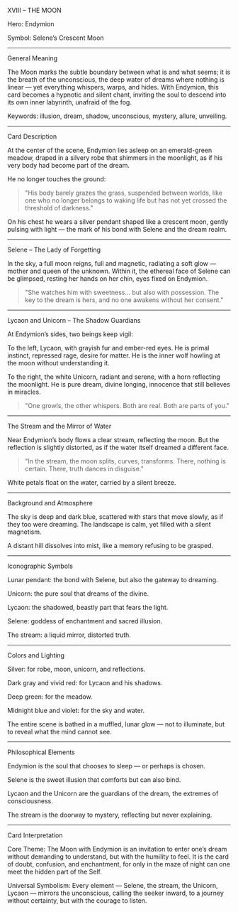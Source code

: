 XVIII – THE MOON

Hero: Endymion

Symbol: Selene’s Crescent Moon


---

General Meaning

The Moon marks the subtle boundary between what is and what seems; it is the breath of the unconscious, the deep water of dreams where nothing is linear — yet everything whispers, warps, and hides.
With Endymion, this card becomes a hypnotic and silent chant, inviting the soul to descend into its own inner labyrinth, unafraid of the fog.

Keywords: illusion, dream, shadow, unconscious, mystery, allure, unveiling.


---

Card Description

At the center of the scene, Endymion lies asleep on an emerald-green meadow,
draped in a silvery robe that shimmers in the moonlight, as if his very body had become part of the dream.

He no longer touches the ground:

> "His body barely grazes the grass, suspended between worlds, like one who no longer belongs to waking life but has not yet crossed the threshold of darkness."



On his chest he wears a silver pendant shaped like a crescent moon, gently pulsing with light — the mark of his bond with Selene and the dream realm.


---

Selene – The Lady of Forgetting

In the sky, a full moon reigns, full and magnetic, radiating a soft glow — mother and queen of the unknown.
Within it, the ethereal face of Selene can be glimpsed, resting her hands on her chin, eyes fixed on Endymion.

> "She watches him with sweetness... but also with possession. The key to the dream is hers, and no one awakens without her consent."




---

Lycaon and Unicorn – The Shadow Guardians

At Endymion’s sides, two beings keep vigil:

To the left, Lycaon, with grayish fur and ember-red eyes.
He is primal instinct, repressed rage, desire for matter.
He is the inner wolf howling at the moon without understanding it.

To the right, the white Unicorn, radiant and serene, with a horn reflecting the moonlight.
He is pure dream, divine longing, innocence that still believes in miracles.

> "One growls, the other whispers. Both are real. Both are parts of you."




---

The Stream and the Mirror of Water

Near Endymion’s body flows a clear stream, reflecting the moon. But the reflection is slightly distorted, as if the water itself dreamed a different face.

> "In the stream, the moon splits, curves, transforms.
There, nothing is certain. There, truth dances in disguise."



White petals float on the water, carried by a silent breeze.


---

Background and Atmosphere

The sky is deep and dark blue, scattered with stars that move slowly, as if they too were dreaming.
The landscape is calm, yet filled with a silent magnetism.

A distant hill dissolves into mist, like a memory refusing to be grasped.


---

Iconographic Symbols

Lunar pendant: the bond with Selene, but also the gateway to dreaming.

Unicorn: the pure soul that dreams of the divine.

Lycaon: the shadowed, beastly part that fears the light.

Selene: goddess of enchantment and sacred illusion.

The stream: a liquid mirror, distorted truth.



---

Colors and Lighting

Silver: for robe, moon, unicorn, and reflections.

Dark gray and vivid red: for Lycaon and his shadows.

Deep green: for the meadow.

Midnight blue and violet: for the sky and water.


The entire scene is bathed in a muffled, lunar glow — not to illuminate, but to reveal what the mind cannot see.


---

Philosophical Elements

Endymion is the soul that chooses to sleep — or perhaps is chosen.

Selene is the sweet illusion that comforts but can also bind.

Lycaon and the Unicorn are the guardians of the dream, the extremes of consciousness.

The stream is the doorway to mystery, reflecting but never explaining.


---

Card Interpretation

Core Theme:
The Moon with Endymion is an invitation to enter one’s dream without demanding to understand, but with the humility to feel.
It is the card of doubt, confusion, and enchantment, for only in the maze of night can one meet the hidden part of the Self.

Universal Symbolism:
Every element — Selene, the stream, the Unicorn, Lycaon — mirrors the unconscious, calling the seeker inward, to a journey without certainty, but with the courage to listen.
